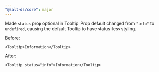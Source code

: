 ```yaml
---
"@salt-ds/core": major
---
```


Made `status` prop optional in Tooltip. Prop default changed from `"info"` to `undefined`, causing the default Tooltip to have status-less styling.

Before:

```tsx
<Tooltip>Information</Tooltip>
```

After:

```tsx
<Tooltip status="info">Information</Tooltip>
```
